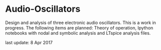 # Audio-Oscillators
Design and analysis of three electronic audio oscillators.  This is a work in progress.  The following items are planned: Theory of operation, Ipython notebooks with nodal and symbolic analysis and LTspice analysis files.

last update: 8 Apr 2017
